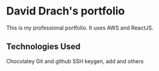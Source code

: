 # David Drach's portfolio
This is my professional portfolio. It uses AWS and ReactJS.
## Technologies Used
Chocolatey
Git and github
SSH keygen, add and others
